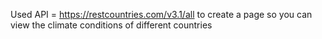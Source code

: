 Used API = https://restcountries.com/v3.1/all to create a page so you can view the climate conditions of different countries
